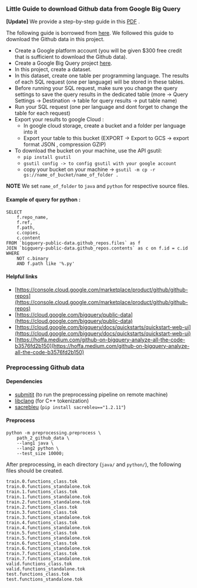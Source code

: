 ### Little Guide to download Github data from Google Big Query

**[Update]** We provide a step-by-step guide in
this [PDF](https://github.com/wasiahmad/PLBART/blob/main/data/bigquery_guide.pdf)
.

The following guide is borrowed
from [here](https://github.com/facebookresearch/TransCoder#little-guide-to-download-github-from-google-big-query). We
followed this guide to download the Github data in this project.

- Create a Google platform account (you will be given $300 free credit that is sufficient to download the Github data).
- Create a Google Big Query project [here](https://console.cloud.google.com/projectselector2/bigquery).
- In this project, create a dataset.
- In this dataset, create one table per programming language. The results of each SQL request (one per language) will be
  stored in these tables.
- Before running your SQL request, make sure you change the query settings to save the query results in the dedicated
  table (more -> Query Settings -> Destination -> table for query results -> put table name)
- Run your SQL request (one per language and dont forget to change the table for each request)
- Export your results to google Cloud :
    - In google cloud storage, create a bucket and a folder per language into it
    - Export your table to this bucket (EXPORT -> Export to GCS -> export format JSON , compression GZIP)
- To download the bucket on your machine, use the API gsutil:
    - `pip install gsutil`
    - `gsutil config -> to config gsutil with your google account`
    - copy your bucket on your machine -> `gsutil -m cp -r gs://name_of_bucket/name_of_folder .`

**NOTE** We set `name_of_folder` to `java` and `python` for respective source files.

#### Example of query for python :

``` 
SELECT 
    f.repo_name,
    f.ref,
    f.path,
    c.copies,
    c.content
FROM `bigquery-public-data.github_repos.files` as f
JOIN `bigquery-public-data.github_repos.contents` as c on f.id = c.id
WHERE 
    NOT c.binary
    AND f.path like '%.py'
```

#### Helpful links

- [https://console.cloud.google.com/marketplace/product/github/github-repos](https://console.cloud.google.com/marketplace/product/github/github-repos)
- [https://cloud.google.com/bigquery/public-data](https://cloud.google.com/bigquery/public-data)
- [https://cloud.google.com/bigquery/docs/quickstarts/quickstart-web-ui](https://cloud.google.com/bigquery/docs/quickstarts/quickstart-web-ui)
- [https://hoffa.medium.com/github-on-bigquery-analyze-all-the-code-b3576fd2b150](https://hoffa.medium.com/github-on-bigquery-analyze-all-the-code-b3576fd2b150)

### Preprocessing Github data

#### Dependencies

- [submitit](https://pypi.org/project/submitit/) (to run the preprocessing pipeline on remote machine)
- [libclang](https://pypi.org/project/clang/) (for C++ tokenization)
- [sacrebleu](https://pypi.org/project/sacrebleu/) (`pip install sacrebleu=="1.2.11"`)

#### Preprocess

```
python -m preprocessing.preprocess \
    path_2_github_data \
    --lang1 java \
    --lang2 python \
    --test_size 10000;
```

After preprocessing, in each directory (`java/` and `python/`), the following files should be created.

```
train.0.functions_class.tok
train.0.functions_standalone.tok
train.1.functions_class.tok
train.1.functions_standalone.tok
train.2.functions_standalone.tok
train.2.functions_class.tok
train.3.functions_class.tok
train.3.functions_standalone.tok
train.4.functions_class.tok
train.4.functions_standalone.tok
train.5.functions_class.tok
train.5.functions_standalone.tok
train.6.functions_class.tok
train.6.functions_standalone.tok
train.7.functions_class.tok   
train.7.functions_standalone.tok  
valid.functions_class.tok
valid.functions_standalone.tok
test.functions_class.tok
test.functions_standalone.tok
```



